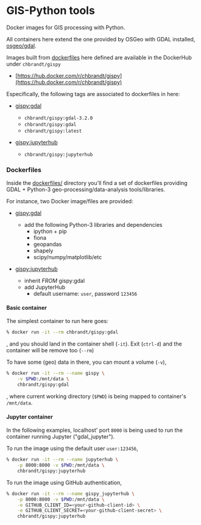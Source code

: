 # GIS-Python tools

Docker images for GIS processing with Python.

All containers here extend the one provided by OSGeo with GDAL installed,
[osgeo/gdal](https://hub.docker.com/r/osgeo/gdal).

Images built from [dockerfiles](#-dockerfiles) here defined are available
in the DockerHub under `chbrandt/gispy`

- [https://hub.docker.com/r/chbrandt/gispy](https://hub.docker.com/r/chbrandt/gispy)

Especifically, the following tags are associated to dockerfiles in here:

- [gispy:gdal](dockerfiles/Dockerfile)
    * `chbrandt/gispy:gdal-3.2.0`
    * `chbrandt/gispy:gdal`
    * `chbrandt/gispy:latest`

- [gispy:jupyterhub](dockerfiles/Dockerfile.jupyterhub)
    * `chbrandt/gispy:jupyterhub`


### Dockerfiles
Inside the [dockerfiles/](dockerfiles/) directory you'll find a set of dockerfiles
providing GDAL + Python-3 geo-processing/data-analysis tools/libraries.

For instance, two Docker image/files are provided:

- [gispy:gdal](dockerfiles/Dockerfile)
    * add the following Python-3 libraries and dependencies
        * ipython + pip
        * fiona
        * geopandas
        * shapely
        * scipy/numpy/matplotlib/etc

- [gispy:jupyterhub](dockerfiles/Dockerfile.jupyterhub)
    * inherit _FROM_ gispy:gdal
    * add JupyterHub
        - default username: `user`, password `123456`


#### Basic container
The simplest container to run here goes:

```bash
% docker run -it --rm chbrandt/gispy:gdal
```
, and you should land in the container shell (`-it`).
Exit (`ctrl-d`) and the container will be remove too (`--rm`)

To have some (geo) data in there, you can mount a volume (`-v`),

```bash
% docker run -it --rm --name gispy \
    -v $PWD:/mnt/data \
    chbrandt/gispy:gdal
```
, where current working directory (`$PWD`) is being mapped to container's `/mnt/data`.


#### Jupyter container
In the following examples, localhost' port `8000` is being used to run the container
running Jupyter ("gdal_jupyter").

To run the image using the default user `user:123456`,

```bash
% docker run -it --rm --name jupyterhub \
    -p 8000:8000 -v $PWD:/mnt/data \
    chbrandt/gispy:jupyterhub
```

To run the image using GitHub authentication,

```bash
% docker run -it --rm --name gispy_jupyterhub \
    -p 8000:8000 -v $PWD:/mnt/data \
    -e GITHUB_CLIENT_ID=<your-github-client-id> \
    -e GITHUB_CLIENT_SECRET=<your-github-client-secret> \
    chbrandt/gispy:jupyterhub
```
